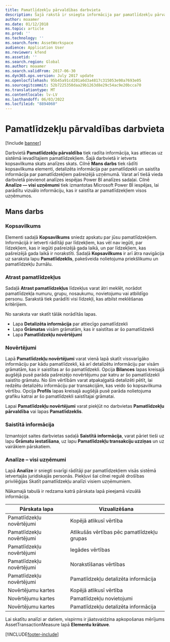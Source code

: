 ```yaml
---
title: Pamatlīdzekļu pārvaldības darbvieta
description: Šajā rakstā ir sniegta informācija par pamatlīdzekļu pārvaldības darbvietu. Šajā darbvietā tiek radīta informācija, kas attiecas uz sistēmā ievadītajiem pamatlīdzekļiem. Tā ietver kopsavilkuma skatu un analīzes skatu.
author: moaamer
ms.date: 01/12/2018
ms.topic: article
ms.prod: ''
ms.technology: ''
ms.search.form: AssetWorkspace
audience: Application User
ms.reviewer: kfend
ms.assetid: ''
ms.search.region: Global
ms.author: moaamer
ms.search.validFrom: 2017-06-30
ms.dyn365.ops.version: July 2017 update
ms.openlocfilehash: 95b45a91cd201a6d3a4817c315053e98a7693e05
ms.sourcegitcommit: 52b7225350daa29b1263d8e29c54ac9e20bcca70
ms.translationtype: MT
ms.contentlocale: lv-LV
ms.lasthandoff: 06/03/2022
ms.locfileid: "8894060"
---
```

# <a name="fixed-asset-management-workspace"></a>Pamatlīdzekļu pārvaldības darbvieta

[!include [banner](../includes/banner.md)]

Darbvietā **Pamatlīdzekļu pārvaldība** tiek radīta informācija, kas attiecas uz sistēmā ievadītajiem pamatlīdzekļiem. Šajā darbvietā ir ietverts kopsavilkuma skats analīzes skats. Cilnē **Mans darbs** tiek rādīti kopsavilkuma elementi, detalizēta informācija par pamatlīdzekli un saistīta informācija par pamatlīdzekļiem pašreizējā uzņēmumā. Varat arī tiešā vieda darbvietā pievienot analīzes iespējas Power BI analīzes sadaļai. Cilnē **Analīze — visi uzņēmumi** tiek izmantotas Microsoft Power BI iespējas, lai parādītu vizuālo informāciju, kas ir saistīta ar pamatlīdzekļiem visos uzņēmumos.

## <a name="my-work"></a>Mans darbs

### <a name="summary"></a>Kopsavilkums

Elementi sadaļā **Kopsavilkums** sniedz apskatu par jūsu pamatlīdzekļiem. Informācijā ir ietverti rādītāji par līdzekļiem, kas vēl nav iegūti, par līdzekļiem, kas ir iegūti pašreizējā gada laikā, un par līdzekļiem, kas pašreizējā gada laikā ir norakstīti. Sadaļā **Kopsavilkums** ir arī ātra navigācija uz saraksta lapu **Pamatlīdzeklis**, pakešveida nolietojuma priekšlikumu un pamatlīdzekļu žurnālu.

### <a name="find-fixed-assets"></a>Atrast pamatlīdzekļus

Sadaļā **Atrast pamatlīdzekļus** līdzekļus varat ātri meklēt, norādot pamatlīdzekļa numuru, grupu, nosaukumu, novietojumu vai atbildīgo personu. Sarakstā tiek parādīti visi līdzekļi, kas atbilst meklēšanas kritērijiem.

No saraksta var skatīt tālāk norādītās lapas.

 - Lapa **Detalizēta informācija** par attiecīgo pamatlīdzekli
 - Lapa **Grāmatas** visām grāmatām, kas ir saistītas ar šo pamatlīdzekli
 - Lapa **Pamatlīdzekļu novērtējumi**

### <a name="valuations"></a>Novērtējumi

Lapā **Pamatlīdzekļu novērtējumi** varat vienā lapā skatīt vissvarīgāko informāciju par kādu pamatlīdzekli, kā arī detalizētu informāciju par visām grāmatām, kas ir saistītas ar šo pamatlīdzekli. Opcija **Bilances** lapas kreisajā augšējā pusē parāda pašreizējo novērtējumu par katru ar šo pamatlīdzekli saistīto grāmatu. No šīm vērtībām varat atpakaļgaitā detalizēti pētīt, lai redzētu detalizētu informāciju par transakcijām, kas veido šo kopsavilkuma vērtību. Opcija **Profils** lapas kreisajā augšējā pusē parāda nolietojuma grafiku katrai ar šo pamatlīdzekli saistītajai grāmatai.

Lapai **Pamatlīdzekļu novērtējumi** varat piekļūt no darbvietas **Pamatlīdzekļu pārvaldība** vai lapas **Pamatlīdzeklis**.

### <a name="related-information"></a>Saistītā informācija

Izmantojot saites darbvietas sadaļā **Saistītā informācija**, varat pāriet tieši uz lapu **Grāmatu iestatīšana**, uz lapu **Pamatlīdzekļu transakciju uzziņas** un uz vairākiem pārskatiem.

### <a name="analytics--all-companies"></a>Analīze – visi uzņēmumi

Lapā **Analīze** ir sniegti svarīgi rādītāji par pamatlīdzekļiem visās sistēmā ietvertajās juridiskajās personās. Piekļuvi šai cilnei regulē drošības privilēģijas Skatīt pamatlīdzekļu analīzi visiem uzņēmumiem.

Nākamajā tabulā ir redzama katrā pārskata lapā pieejamā vizuālā informācija.

| Pārskata lapa            | Vizualizēšana        |
|------------------------|----------------------|
| Pamatlīdzekļu novērtējumi | Kopējā atlikusī vērtība |
| Pamatlīdzekļu novērtējumi | Atlikušās vērtības pēc pamatlīdzekļu grupas |
| Pamatlīdzekļu novērtējumi | Iegādes vērtības |
| Pamatlīdzekļu novērtējumi | Norakstīšanas vērtības |
| Pamatlīdzekļu novērtējumi | Pamatlīdzekļu detalizēta informācija |
| Novērtējumu kartes        | Kopējā atlikusī vērtība |
| Novērtējumu kartes        | Pamatlīdzekļu novietojumi |
| Novērtējumu kartes        | Pamatlīdzekļu detalizēta informācija |

Lai skatītu analīzi ar datiem, vispirms ir jāatsvaidzina apkopošanas mērījums AssetTransactionMeasure lapā **Elementu krātuve**.


[!INCLUDE[footer-include](../../includes/footer-banner.md)]

